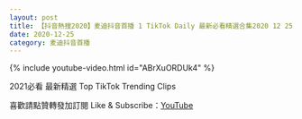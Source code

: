 ```yaml
---
layout: post
title: 【抖音熱搜2020】麦迪抖音首播 1 TikTok Daily 最新必看精選合集2020 12 25
date: 2020-12-25
category: 麦迪抖音首播
---
```


{% include youtube-video.html id="ABrXuORDUk4" %}

2021必看 最新精選 Top TikTok Trending Clips

喜歡請點贊轉發加訂閱 Like & Subscribe：[YouTube](https://www.youtube.com/channel/UCAoR7VcanIPd04uEq_GIylA/videos)

